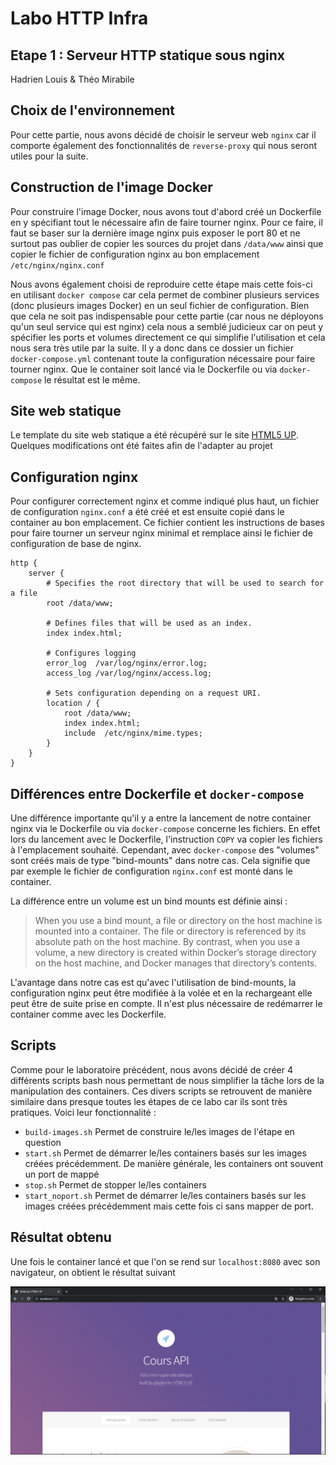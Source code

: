 # Labo HTTP Infra

## Etape 1 : Serveur HTTP statique sous nginx

Hadrien Louis & Théo Mirabile

## Choix de l'environnement

Pour cette partie, nous avons décidé de choisir le serveur web `nginx` car il comporte également des fonctionnalités de `reverse-proxy` qui nous seront utiles pour la suite.

## Construction de l'image Docker

Pour construire l'image Docker, nous avons tout d'abord créé un Dockerfile en y spécifiant tout le nécessaire afin de faire tourner nginx. Pour ce faire, il faut se baser sur la dernière image nginx puis exposer le port 80 et ne surtout pas oublier de copier les sources du projet dans `/data/www` ainsi que copier le fichier de configuration nginx au bon emplacement `/etc/nginx/nginx.conf`

Nous avons également choisi de reproduire cette étape mais cette fois-ci en utilisant `docker compose` car cela permet de combiner plusieurs services (donc plusieurs images Docker) en un seul fichier de configuration. Bien que cela ne soit pas indispensable pour cette partie (car nous ne déployons qu'un seul service qui est nginx) cela nous a semblé judicieux car on peut y spécifier les ports et volumes directement ce qui simplifie l'utilisation et cela nous sera très utile par la suite. Il y a donc dans ce dossier un fichier `docker-compose.yml` contenant toute la configuration nécessaire pour faire tourner nginx. Que le container soit lancé via le Dockerfile ou via `docker-compose` le résultat est le même. 

## Site web statique

Le template du site web statique a été récupéré sur le site [HTML5 UP](https://html5up.net/). Quelques modifications ont été faites afin de l'adapter au projet

## Configuration nginx

Pour configurer correctement nginx et comme indiqué plus haut, un fichier de configuration `nginx.conf` a été créé et est ensuite copié dans le container au bon emplacement. Ce fichier contient les instructions de bases pour faire tourner un serveur nginx minimal et remplace ainsi le fichier de configuration de base de nginx.

```nginx
http {
    server {
        # Specifies the root directory that will be used to search for a file
        root /data/www;

        # Defines files that will be used as an index.  
        index index.html;

        # Configures logging
        error_log  /var/log/nginx/error.log;
        access_log /var/log/nginx/access.log;
        
        # Sets configuration depending on a request URI. 
        location / {
            root /data/www;
            index index.html;
            include  /etc/nginx/mime.types;
        }
    }
}
```

## Différences entre Dockerfile et `docker-compose`

Une différence importante qu'il y a entre la lancement de notre container nginx via le Dockerfile ou via `docker-compose` concerne les fichiers. En effet lors du lancement avec le Dockerfile, l'instruction `COPY` va copier les fichiers à l'emplacement souhaité. Cependant, avec `docker-compose` des "volumes" sont créés mais de type "bind-mounts" dans notre cas. Cela signifie que par exemple le fichier de configuration `nginx.conf` est monté dans le container.  

La différence entre un volume est un bind mounts est définie ainsi :

> When you use a bind mount, a file or directory on the host machine is mounted into a container. The file or directory is referenced by its absolute path on the host machine. By contrast, when you use a volume, a new directory is created within Docker’s storage directory on the host machine, and Docker manages that directory’s contents.

L'avantage dans notre cas est qu'avec l'utilisation de bind-mounts, la configuration nginx peut être modifiée à la volée et en la rechargeant elle peut être de suite prise en compte. Il n'est plus nécessaire de redémarrer le container comme avec les Dockerfile.

## Scripts

Comme pour le laboratoire précédent, nous avons décidé de créer 4 différents scripts bash nous permettant de nous simplifier la tâche lors de la manipulation des containers. Ces divers scripts se retrouvent de manière similaire dans presque toutes les étapes de ce labo car ils sont très pratiques. Voici leur fonctionnalité :

- `build-images.sh` Permet de construire le/les images de l'étape en question
- `start.sh` Permet de démarrer le/les containers basés sur les images créées précédemment. De manière générale, les containers ont souvent un port de mappé
- `stop.sh` Permet de stopper le/les containers
- `start_noport.sh` Permet de démarrer le/les containers basés sur les images créées précédemment mais cette fois ci sans mapper de port.

## Résultat obtenu

Une fois le container lancé et que l'on se rend sur `localhost:8080` avec son navigateur, on obtient le résultat suivant

![Résultat](figures/result.png)